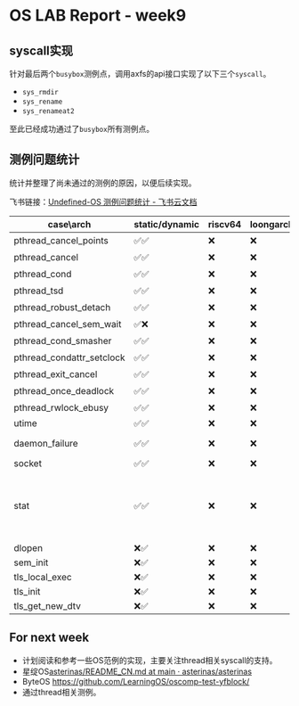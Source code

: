 # OS LAB Report - week9

## syscall实现

针对最后两个`busybox`测例点，调用axfs的api接口实现了以下三个`syscall`。

- `sys_rmdir`
- `sys_rename`
- `sys_renameat2`

至此已经成功通过了`busybox`所有测例点。

## 测例问题统计

统计并整理了尚未通过的测例的原因，以便后续实现。

飞书链接：[‌⁤‍⁣⁡⁤‬‌⁣﻿⁡‌⁢⁣‌⁡⁣⁡﻿⁣‬⁢⁣‌‌⁡‌‍⁤⁡‌⁡‬‬﻿⁤⁢⁤⁤‬⁡⁤Undefined-OS 测例问题统计 - 飞书云文档](https://jkmxhqlj8z.feishu.cn/docx/RylfdB5PqoyxS3xXf3oconuXnhe)

| case\arch                 | static/dynamic | riscv64 | loongarch64 | aarch64 | x86_64 | details                                                 |
| ------------------------- | -------------- | ------- | ----------- | ------- | ------ | ------------------------------------------------------- |
| pthread_cancel_points     | ✅✅             | ❌       | ❌           | ❌       | ❌      | Thread 支持                                             |
| pthread_cancel            | ✅✅             | ❌       | ❌           | ❌       | ❌      | Thread 支持                                             |
| pthread_cond              | ✅✅             | ❌       | ❌           | ❌       | ❌      | Thread 支持                                             |
| pthread_tsd               | ✅✅             | ❌       | ❌           | ❌       | ❌      | Thread 支持                                             |
| pthread_robust_detach     | ✅✅             | ❌       | ❌           | ❌       | ❌      | Thread 支持                                             |
| pthread_cancel_sem_wait   | ✅❌             | ❌       | ❌           | ❌       | ❌      | Thread 支持                                             |
| pthread_cond_smasher      | ✅✅             | ❌       | ❌           | ❌       | ❌      | Thread 支持                                             |
| pthread_condattr_setclock | ✅✅             | ❌       | ❌           | ❌       | ❌      | Thread 支持                                             |
| pthread_exit_cancel       | ✅✅             | ❌       | ❌           | ❌       | ❌      | Thread 支持                                             |
| pthread_once_deadlock     | ✅✅             | ❌       | ❌           | ❌       | ❌      | Thread 支持                                             |
| pthread_rwlock_ebusy      | ✅✅             | ❌       | ❌           | ❌       | ❌      | Thread 支持                                             |
| utime                     | ✅✅             | ❌       | ❌           | ❌       | ❌      | sys_utimensat                                           |
| daemon_failure            | ✅✅             | ❌       | ❌           | ❌       | ❌      | sys_prlimit64 RLIMIT_STACK                              |
| socket                    | ✅✅             | ❌       | ❌           | ❌       | ❌      | sys_socket                                              |
| stat                      | ✅✅             | ❌       | ❌           | ❌       | ❌      | sys_unlink 在还存在文件描述符指向文件的时候直接删除文件 |
| dlopen                    | ❌✅             | ❌       | ❌           | ❌       | ❌      | ###                                                     |
| sem_init                  | ❌✅             | ❌       | ❌           | ❌       | ❌      | sys_futex                                               |
| tls_local_exec            | ❌✅             | ❌       | ❌           | ❌       | ❌      | sys_futex                                               |
| tls_init                  | ❌✅             | ❌       | ❌           | ❌       | ❌      | sys_futex                                               |
| tls_get_new_dtv           | ❌✅             | ❌       | ❌           | ❌       | ❌      | sys_futex                                               |

## For next week

- 计划阅读和参考一些OS范例的实现，主要关注thread相关syscall的支持。
- 星绽OS[asterinas/README_CN.md at main · asterinas/asterinas](https://github.com/asterinas/asterinas/blob/main/README_CN.md)
- ByteOS https://github.com/LearningOS/oscomp-test-yfblock/ 
- 通过thread相关测例。
